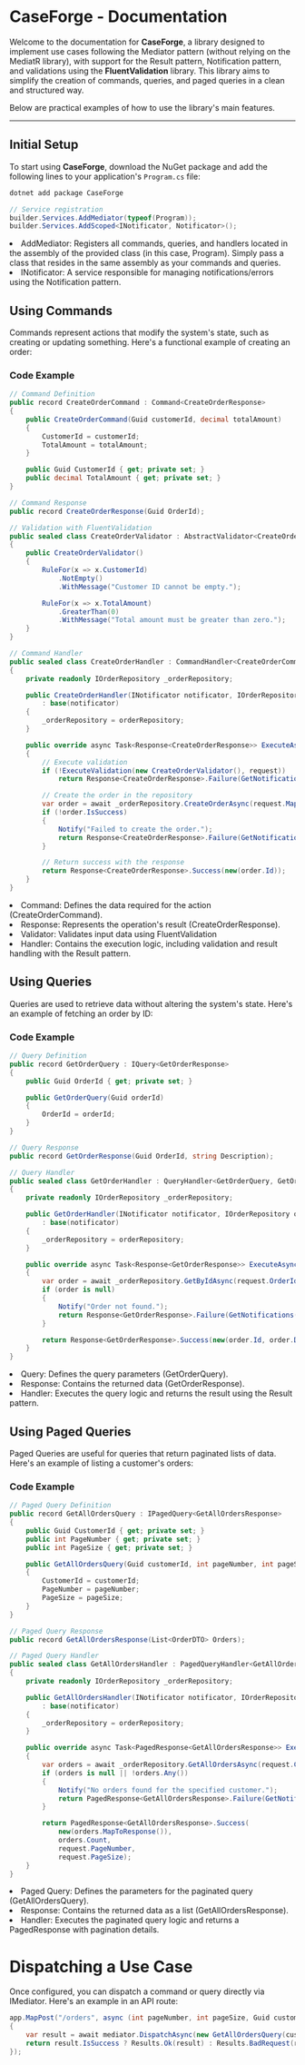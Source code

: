 # CaseForge - Documentation

Welcome to the documentation for **CaseForge**, a library designed to implement use cases following the Mediator pattern (without relying on the MediatR library), with support for the Result pattern, Notification pattern, and validations using the **FluentValidation** library. This library aims to simplify the creation of commands, queries, and paged queries in a clean and structured way.

Below are practical examples of how to use the library's main features.

---

## Initial Setup

To start using **CaseForge**, download the NuGet package and add the following lines to your application's `Program.cs` file:

```powershell
dotnet add package CaseForge
```

```csharp
// Service registration
builder.Services.AddMediator(typeof(Program));
builder.Services.AddScoped<INotificator, Notificator>();
```

<li>AddMediator: Registers all commands, queries, and handlers located in the assembly of the provided class (in this case, Program). Simply pass a class that resides in the same assembly as your commands and queries.</li>
<li>INotificator: A service responsible for managing notifications/errors using the Notification pattern.</li>

## Using Commands

Commands represent actions that modify the system's state, such as creating or updating something. Here's a functional example of creating an order: 

### Code Example

```csharp
// Command Definition
public record CreateOrderCommand : Command<CreateOrderResponse>
{
    public CreateOrderCommand(Guid customerId, decimal totalAmount)
    {
        CustomerId = customerId;
        TotalAmount = totalAmount;
    }

    public Guid CustomerId { get; private set; }
    public decimal TotalAmount { get; private set; }
}

// Command Response
public record CreateOrderResponse(Guid OrderId);

// Validation with FluentValidation
public sealed class CreateOrderValidator : AbstractValidator<CreateOrderCommand>
{
    public CreateOrderValidator()
    {
        RuleFor(x => x.CustomerId)
            .NotEmpty()
            .WithMessage("Customer ID cannot be empty.");

        RuleFor(x => x.TotalAmount)
            .GreaterThan(0)
            .WithMessage("Total amount must be greater than zero.");
    }
}

// Command Handler
public sealed class CreateOrderHandler : CommandHandler<CreateOrderCommand, CreateOrderResponse>
{
    private readonly IOrderRepository _orderRepository;

    public CreateOrderHandler(INotificator notificator, IOrderRepository orderRepository)
        : base(notificator)
    {
        _orderRepository = orderRepository;
    }

    public override async Task<Response<CreateOrderResponse>> ExecuteAsync(CreateOrderCommand request, CancellationToken cancellationToken)
    {
        // Execute validation
        if (!ExecuteValidation(new CreateOrderValidator(), request))
            return Response<CreateOrderResponse>.Failure(GetNotifications());

        // Create the order in the repository
        var order = await _orderRepository.CreateOrderAsync(request.MapToOrder());
        if (!order.IsSuccess)
        {
            Notify("Failed to create the order.");
            return Response<CreateOrderResponse>.Failure(GetNotifications());
        }

        // Return success with the response
        return Response<CreateOrderResponse>.Success(new(order.Id));
    }
}

```

<li>Command: Defines the data required for the action (CreateOrderCommand).</li>
<li>Response: Represents the operation's result (CreateOrderResponse).</li>
<li>Validator: Validates input data using FluentValidation</li>
<li>Handler: Contains the execution logic, including validation and result handling with the Result pattern.</li>

## Using Queries

Queries are used to retrieve data without altering the system's state. Here's an example of fetching an order by ID:

### Code Example
```csharp
// Query Definition
public record GetOrderQuery : IQuery<GetOrderResponse>
{
    public Guid OrderId { get; private set; }

    public GetOrderQuery(Guid orderId)
    {
        OrderId = orderId;
    }
}

// Query Response
public record GetOrderResponse(Guid OrderId, string Description);

// Query Handler
public sealed class GetOrderHandler : QueryHandler<GetOrderQuery, GetOrderResponse>
{
    private readonly IOrderRepository _orderRepository;

    public GetOrderHandler(INotificator notificator, IOrderRepository orderRepository)
        : base(notificator)
    {
        _orderRepository = orderRepository;
    }

    public override async Task<Response<GetOrderResponse>> ExecuteAsync(GetOrderQuery request, CancellationToken cancellationToken)
    {
        var order = await _orderRepository.GetByIdAsync(request.OrderId);
        if (order is null)
        {
            Notify("Order not found.");
            return Response<GetOrderResponse>.Failure(GetNotifications(), code: 404);
        }

        return Response<GetOrderResponse>.Success(new(order.Id, order.Description));
    }
}
```
<li>Query: Defines the query parameters (GetOrderQuery).</li>
<li>Response: Contains the returned data (GetOrderResponse).</li>
<li>Handler: Executes the query logic and returns the result using the Result pattern.</li>

## Using Paged Queries

Paged Queries are useful for queries that return paginated lists of data. Here's an example of listing a customer's orders:

### Code Example
```csharp
// Paged Query Definition
public record GetAllOrdersQuery : IPagedQuery<GetAllOrdersResponse>
{
    public Guid CustomerId { get; private set; }
    public int PageNumber { get; private set; }
    public int PageSize { get; private set; }

    public GetAllOrdersQuery(Guid customerId, int pageNumber, int pageSize)
    {
        CustomerId = customerId;
        PageNumber = pageNumber;
        PageSize = pageSize;
    }
}

// Paged Query Response
public record GetAllOrdersResponse(List<OrderDTO> Orders);

// Paged Query Handler
public sealed class GetAllOrdersHandler : PagedQueryHandler<GetAllOrdersQuery, GetAllOrdersResponse>
{
    private readonly IOrderRepository _orderRepository;

    public GetAllOrdersHandler(INotificator notificator, IOrderRepository orderRepository)
        : base(notificator)
    {
        _orderRepository = orderRepository;
    }

    public override async Task<PagedResponse<GetAllOrdersResponse>> ExecuteAsync(GetAllOrdersQuery request, CancellationToken cancellationToken)
    {
        var orders = await _orderRepository.GetAllOrdersAsync(request.CustomerId, request.PageNumber, request.PageSize);
        if (orders is null || !orders.Any())
        {
            Notify("No orders found for the specified customer.");
            return PagedResponse<GetAllOrdersResponse>.Failure(GetNotifications());
        }

        return PagedResponse<GetAllOrdersResponse>.Success(
            new(orders.MapToResponse()),
            orders.Count,
            request.PageNumber,
            request.PageSize);
    }
}
```

<li>Paged Query: Defines the parameters for the paginated query (GetAllOrdersQuery).</li>
<li>Response: Contains the returned data as a list (GetAllOrdersResponse).</li>
<li>Handler: Executes the paginated query logic and returns a PagedResponse with pagination details.</li>

# Dispatching a Use Case

Once configured, you can dispatch a command or query directly via IMediator. Here's an example in an API route:

```csharp
app.MapPost("/orders", async (int pageNumber, int pageSize, Guid customerId, IMediator mediator) =>
{
    var result = await mediator.DispatchAsync(new GetAllOrdersQuery(customerId, pageNumber, pageSize));
    return result.IsSuccess ? Results.Ok(result) : Results.BadRequest(result);
});
```
